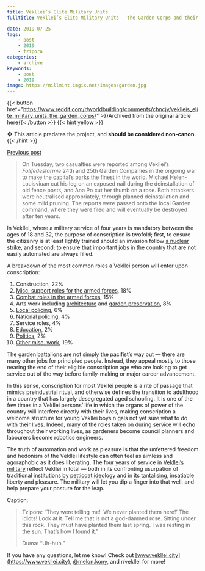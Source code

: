 ```yaml
---
title: Vekllei’s Elite Military Units
fulltitle: Vekllei’s Elite Military Units — the Garden Corps and their bloody war against weeds

date: 2019-07-25
tags:
    - post
    - 2019
    - tzipora
categories:
    - archive
keywords:
    - post
    - 2019
image: https://millmint.imgix.net/images/garden.jpg
---
```

{{< button href="https://www.reddit.com/r/worldbuilding/comments/chncjy/veklleis_elite_military_units_the_garden_corps/" >}}Archived from the original article here{{< /button >}}
{{< hint yellow >}}

❖ This article predates the project, and **should be considered non-canon**.
{{< /hint >}}

[Previous post](https://www.reddit.com/r/worldbuilding/comments/c21zvo/hot_summers_in_the_arctic_and_newda_architecture/)

>On Tuesday, two casualties were reported among Vekllei’s *Folifedestarmie* 24th and 25th Garden Companies in the ongoing war to make the capital’s parks the finest in the world. Michael Helen-Louisviuan cut his leg on an exposed nail during the deinstallation of old fence posts, and Ana Po cut her thumb on a rose. Both attackers were neutralised appropriately, through planned deinstallation and some mild pruning. The reports were passed onto the local Garden command, where they were filed and will eventually be destroyed after ten years.

In Vekllei, where a military service of four years is mandatory between the ages of 18 and 32, the purpose of conscription is twofold; first, to ensure the citizenry is at least lightly trained should an invasion follow [a nuclear strike](https://www.reddit.com/r/worldbuilding/comments/auz580/the_forgotten_generation/), and second; to ensure that important jobs in the country that are not easily automated are always filled.

A breakdown of the most common roles a Vekllei person will enter upon conscription:

1. Construction, 22%
2. [Misc. support roles for the armed forces](https://www.reddit.com/r/worldbuilding/comments/aza940/the_sugarhouse_mountain_fortress/), 18%
3. [Combat roles in the armed forces](https://www.reddit.com/r/worldbuilding/comments/a64ahs/the_cosmojet/), 15%
4. Arts work including [architecture](https://www.reddit.com/r/worldbuilding/comments/c21zvo/hot_summers_in_the_arctic_and_newda_architecture/) and [garden preservation](https://www.reddit.com/r/worldbuilding/comments/a303t0/koka_parks_municipal_recreation/), 8%
5. [Local policing](https://www.reddit.com/r/worldbuilding/comments/amoznl/a_story_of_community_policing_and_sweet_militia/), 6%
6. [National policing](https://www.reddit.com/r/worldbuilding/comments/a7ltvy/the_suburban_constabulary/), 4%
7. Service roles, 4%
8. [Education](https://www.reddit.com/r/worldbuilding/comments/ab6m9p/on_childhood_and_modernity/), 2%
9. [Politics](https://www.reddit.com/r/worldbuilding/comments/blqcwl/utopia_the_participatory_economy_of_vekllei/), 2%
10. [Other misc. work](https://www.reddit.com/r/worldbuilding/comments/busvvn/catching_a_steam_locomotive_to_school/), 19%

The garden battalions are not simply the pacifist’s way out — there are many other jobs for principled people. Instead, they appeal mostly to those nearing the end of their eligible conscription age who are looking to get service out of the way before family-making or major career advancement.

In this sense, conscription for most Vekllei people is a rite of passage that mimics preindustrial ritual, and otherwise defines the transition to adulthood in a country that has largely desegregated aged schooling. It is one of the few times in a Vekllei persons’ life in which the organs of power of the country will interfere directly with their lives, making conscription a welcome structure for young Vekllei boys n gals not yet sure what to do with their lives. Indeed, many of the roles taken on during service will echo throughout their working lives, as gardeners become council planners and labourers become robotics engineers.

The truth of automation and work as pleasure is that the unfettered freedom and hedonism of the Vekllei lifestyle can often feel as aimless and agoraphobic as it does liberating. The four years of service in [Vekllei’s military](https://www.reddit.com/r/worldbuilding/comments/98trlw/allweather_combat_for_the_atomic_age/) reflect Vekllei in total — both in its confronting usurpation of traditional institutions [by petticoat ideology](https://www.reddit.com/r/worldbuilding/comments/blqcwl/utopia_the_participatory_economy_of_vekllei/) and in its tantalising, insatiable liberty and pleasure. The military will let you dip a finger into that well, and help prepare your posture for the leap.

Caption:

>Tzipora: “They were telling me! ‘We never planted them here!’ The idiots! Look at it. Tell me that is not a god-damned rose. Sitting under this rock. They must have planted them last spring. I was resting in the sun. That’s how I found it.”
>
>Duma: “Uh-huh.”

If you have any questions, let me know! Check out [www.vekllei.city](https://www.vekllei.city), [@melon.kony](https://www.instagram.com/melon.kony/), and r/vekllei for more!

